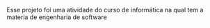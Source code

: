Esse projeto foi uma atividade do curso de informática na qual tem a materia de engenharia de software
